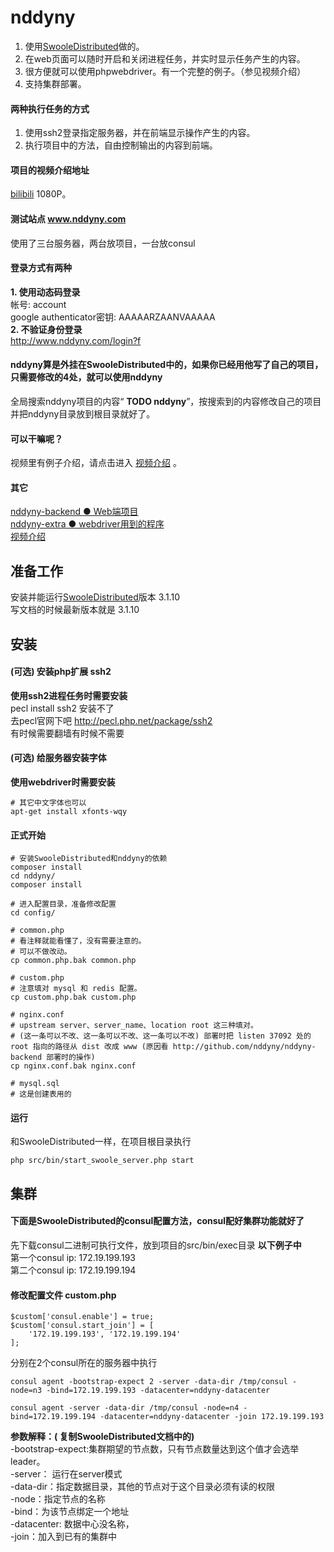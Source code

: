 # nddyny
1. 使用[SwooleDistributed](http://sd.youwoxing.net/)做的。  
2. 在web页面可以随时开启和关闭进程任务，并实时显示任务产生的内容。  
3. 很方便就可以使用phpwebdriver。有一个完整的例子。（参见视频介绍）  
4. 支持集群部署。
#### 两种执行任务的方式
1. 使用ssh2登录指定服务器，并在前端显示操作产生的内容。
2. 执行项目中的方法，自由控制输出的内容到前端。

#### 项目的视频介绍地址
[bilibili](https://www.bilibili.com/video/av22196681/) 1080P。

#### 测试站点 www.nddyny.com
使用了三台服务器，两台放项目，一台放consul
#### 登录方式有两种  
**1. 使用动态码登录**  
帐号: account  
google authenticator密钥: AAAAARZAANVAAAAA  
**2. 不验证身份登录**  
http://www.nddyny.com/login?f
#### nddyny算是外挂在SwooleDistributed中的，如果你已经用他写了自己的项目，只需要修改的4处，就可以使用nddyny  
全局搜索nddyny项目的内容“ **TODO nddyny**”，按搜索到的内容修改自己的项目并把nddyny目录放到根目录就好了。

#### 可以干嘛呢？
视频里有例子介绍，请点击进入 [视频介绍](https://www.bilibili.com/video/av22196681/) 。

#### 其它
[nddyny-backend ● Web端项目](http://github.com/nddyny/nddyny-backend)   
[nddyny-extra ● webdriver用到的程序](https://github.com/nddyny/nddyny-extra)   
[视频介绍](https://www.bilibili.com/video/av22196681/)
<br>

## 准备工作
安装并能运行[SwooleDistributed](http://sd.youwoxing.net/)版本 3.1.10  
写文档的时候最新版本就是 3.1.10

## 安装
#### (可选) 安装php扩展 ssh2
**使用ssh2进程任务时需要安装**  
pecl install ssh2 安装不了  
去pecl官网下吧 http://pecl.php.net/package/ssh2  
有时候需要翻墙有时候不需要
#### (可选) 给服务器安装字体
**使用webdriver时需要安装**  
```
# 其它中文字体也可以
apt-get install xfonts-wqy
```
#### 正式开始
```
# 安装SwooleDistributed和nddyny的依赖
composer install
cd nddyny/
composer install

# 进入配置目录，准备修改配置
cd config/

# common.php
# 看注释就能看懂了，没有需要注意的。
# 可以不做改动。
cp common.php.bak common.php

# custom.php
# 注意填对 mysql 和 redis 配置。
cp custom.php.bak custom.php

# nginx.conf
# upstream server、server_name、location root 这三种填对。
# (这一条可以不改、这一条可以不改、这一条可以不改) 部署时把 listen 37092 处的 root 指向的路径从 dist 改成 www (原因看 http://github.com/nddyny/nddyny-backend 部署时的操作)
cp nginx.conf.bak nginx.conf

# mysql.sql
# 这是创建表用的
```
#### 运行
和SwooleDistributed一样，在项目根目录执行
```
php src/bin/start_swoole_server.php start
```
## 集群
#### 下面是SwooleDistributed的consul配置方法，consul配好集群功能就好了
先下载consul二进制可执行文件，放到项目的src/bin/exec目录
**以下例子中**   
第一个consul ip: 172.19.199.193  
第二个consul ip: 172.19.199.194
#### 修改配置文件 custom.php
```
$custom['consul.enable'] = true;
$custom['consul.start_join'] = [
	'172.19.199.193', '172.19.199.194'
];
```
分别在2个consul所在的服务器中执行
```
consul agent -bootstrap-expect 2 -server -data-dir /tmp/consul -node=n3 -bind=172.19.199.193 -datacenter=nddyny-datacenter
```
```
consul agent -server -data-dir /tmp/consul -node=n4 -bind=172.19.199.194 -datacenter=nddyny-datacenter -join 172.19.199.193
```
**参数解释：( 复制SwooleDistributed文档中的)**  
-bootstrap-expect:集群期望的节点数，只有节点数量达到这个值才会选举leader。  
-server： 运行在server模式  
-data-dir：指定数据目录，其他的节点对于这个目录必须有读的权限  
-node：指定节点的名称  
-bind：为该节点绑定一个地址  
-datacenter: 数据中心没名称，  
-join：加入到已有的集群中
